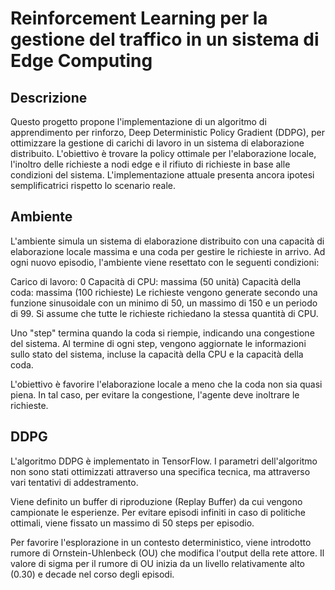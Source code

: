 # Reinforcement Learning per la gestione del traffico in un sistema di Edge Computing 

## Descrizione
Questo progetto propone l'implementazione di un algoritmo di apprendimento per rinforzo, Deep Deterministic Policy Gradient (DDPG), per ottimizzare la gestione di carichi di lavoro in un sistema di elaborazione distribuito. L'obiettivo è trovare la policy ottimale per l'elaborazione locale, l'inoltro delle richieste a nodi edge e il rifiuto di richieste in base alle condizioni del sistema. 
L'implementazione attuale presenta ancora ipotesi semplificatrici rispetto lo scenario reale.

## Ambiente
L'ambiente simula un sistema di elaborazione distribuito con una capacità di elaborazione locale massima e una coda per gestire le richieste in arrivo. Ad ogni nuovo episodio, l'ambiente viene resettato con le seguenti condizioni:

Carico di lavoro: 0
Capacità di CPU: massima (50 unità)
Capacità della coda: massima (100 richieste)
Le richieste vengono generate secondo una funzione sinusoidale con un minimo di 50, un massimo di 150 e un periodo di 99. Si assume che tutte le richieste richiedano la stessa quantità di CPU.

Uno "step" termina quando la coda si riempie, indicando una congestione del sistema. Al termine di ogni step, vengono aggiornate le informazioni sullo stato del sistema, incluse la capacità della CPU e la capacità della coda.

L'obiettivo è favorire l'elaborazione locale a meno che la coda non sia quasi piena. In tal caso, per evitare la congestione, l'agente deve inoltrare le richieste.

## DDPG
L'algoritmo DDPG è implementato in TensorFlow. I parametri dell'algoritmo non sono stati ottimizzati attraverso una specifica tecnica, ma attraverso vari tentativi di addestramento.

Viene definito un buffer di riproduzione (Replay Buffer) da cui vengono campionate le esperienze. Per evitare episodi infiniti in caso di politiche ottimali, viene fissato un massimo di 50 steps per episodio.

Per favorire l'esplorazione in un contesto deterministico, viene introdotto rumore di Ornstein-Uhlenbeck (OU) che modifica l'output della rete attore. Il valore di sigma per il rumore di OU inizia da un livello relativamente alto (0.30) e decade nel corso degli episodi.

